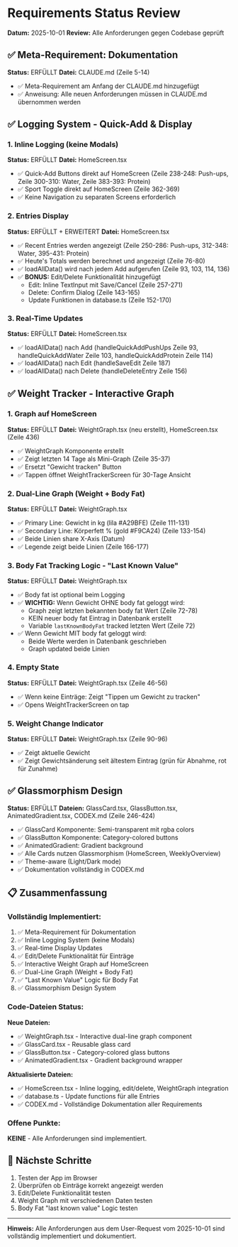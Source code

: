 # Requirements Status Review

**Datum:** 2025-10-01
**Review:** Alle Anforderungen gegen Codebase geprüft

## ✅ Meta-Requirement: Dokumentation

**Status:** ERFÜLLT
**Datei:** CLAUDE.md (Zeile 5-14)

- ✅ Meta-Requirement am Anfang der CLAUDE.md hinzugefügt
- ✅ Anweisung: Alle neuen Anforderungen müssen in CLAUDE.md übernommen werden

## ✅ Logging System - Quick-Add & Display

### 1. Inline Logging (keine Modals)
**Status:** ERFÜLLT
**Datei:** HomeScreen.tsx

- ✅ Quick-Add Buttons direkt auf HomeScreen (Zeile 238-248: Push-ups, Zeile 300-310: Water, Zeile 383-393: Protein)
- ✅ Sport Toggle direkt auf HomeScreen (Zeile 362-369)
- ✅ Keine Navigation zu separaten Screens erforderlich

### 2. Entries Display
**Status:** ERFÜLLT + ERWEITERT
**Datei:** HomeScreen.tsx

- ✅ Recent Entries werden angezeigt (Zeile 250-286: Push-ups, 312-348: Water, 395-431: Protein)
- ✅ Heute's Totals werden berechnet und angezeigt (Zeile 76-80)
- ✅ loadAllData() wird nach jedem Add aufgerufen (Zeile 93, 103, 114, 136)
- ✅ **BONUS:** Edit/Delete Funktionalität hinzugefügt
  - Edit: Inline TextInput mit Save/Cancel (Zeile 257-271)
  - Delete: Confirm Dialog (Zeile 143-165)
  - Update Funktionen in database.ts (Zeile 152-170)

### 3. Real-Time Updates
**Status:** ERFÜLLT
**Datei:** HomeScreen.tsx

- ✅ loadAllData() nach Add (handleQuickAddPushUps Zeile 93, handleQuickAddWater Zeile 103, handleQuickAddProtein Zeile 114)
- ✅ loadAllData() nach Edit (handleSaveEdit Zeile 187)
- ✅ loadAllData() nach Delete (handleDeleteEntry Zeile 156)

## ✅ Weight Tracker - Interactive Graph

### 1. Graph auf HomeScreen
**Status:** ERFÜLLT
**Datei:** WeightGraph.tsx (neu erstellt), HomeScreen.tsx (Zeile 436)

- ✅ WeightGraph Komponente erstellt
- ✅ Zeigt letzten 14 Tage als Mini-Graph (Zeile 35-37)
- ✅ Ersetzt "Gewicht tracken" Button
- ✅ Tappen öffnet WeightTrackerScreen für 30-Tage Ansicht

### 2. Dual-Line Graph (Weight + Body Fat)
**Status:** ERFÜLLT
**Datei:** WeightGraph.tsx

- ✅ Primary Line: Gewicht in kg (lila #A29BFE) (Zeile 111-131)
- ✅ Secondary Line: Körperfett % (gold #F9CA24) (Zeile 133-154)
- ✅ Beide Linien share X-Axis (Datum)
- ✅ Legende zeigt beide Linien (Zeile 166-177)

### 3. Body Fat Tracking Logic - "Last Known Value"
**Status:** ERFÜLLT
**Datei:** WeightGraph.tsx

- ✅ Body fat ist optional beim Logging
- ✅ **WICHTIG:** Wenn Gewicht OHNE body fat geloggt wird:
  - Graph zeigt letzten bekannten body fat Wert (Zeile 72-78)
  - KEIN neuer body fat Eintrag in Datenbank erstellt
  - Variable `lastKnownBodyFat` tracked letzten Wert (Zeile 72)
- ✅ Wenn Gewicht MIT body fat geloggt wird:
  - Beide Werte werden in Datenbank geschrieben
  - Graph updated beide Linien

### 4. Empty State
**Status:** ERFÜLLT
**Datei:** WeightGraph.tsx (Zeile 46-56)

- ✅ Wenn keine Einträge: Zeigt "Tippen um Gewicht zu tracken"
- ✅ Opens WeightTrackerScreen on tap

### 5. Weight Change Indicator
**Status:** ERFÜLLT
**Datei:** WeightGraph.tsx (Zeile 90-96)

- ✅ Zeigt aktuelle Gewicht
- ✅ Zeigt Gewichtsänderung seit ältestem Eintrag (grün für Abnahme, rot für Zunahme)

## ✅ Glassmorphism Design

**Status:** ERFÜLLT
**Dateien:** GlassCard.tsx, GlassButton.tsx, AnimatedGradient.tsx, CODEX.md (Zeile 246-424)

- ✅ GlassCard Komponente: Semi-transparent mit rgba colors
- ✅ GlassButton Komponente: Category-colored buttons
- ✅ AnimatedGradient: Gradient background
- ✅ Alle Cards nutzen Glassmorphism (HomeScreen, WeeklyOverview)
- ✅ Theme-aware (Light/Dark mode)
- ✅ Dokumentation vollständig in CODEX.md

## 📋 Zusammenfassung

### Vollständig Implementiert:
1. ✅ Meta-Requirement für Dokumentation
2. ✅ Inline Logging System (keine Modals)
3. ✅ Real-time Display Updates
4. ✅ Edit/Delete Funktionalität für Einträge
5. ✅ Interactive Weight Graph auf HomeScreen
6. ✅ Dual-Line Graph (Weight + Body Fat)
7. ✅ "Last Known Value" Logic für Body Fat
8. ✅ Glassmorphism Design System

### Code-Dateien Status:

**Neue Dateien:**
- ✅ WeightGraph.tsx - Interactive dual-line graph component
- ✅ GlassCard.tsx - Reusable glass card
- ✅ GlassButton.tsx - Category-colored glass buttons
- ✅ AnimatedGradient.tsx - Gradient background wrapper

**Aktualisierte Dateien:**
- ✅ HomeScreen.tsx - Inline logging, edit/delete, WeightGraph integration
- ✅ database.ts - Update functions für alle Entries
- ✅ CODEX.md - Vollständige Dokumentation aller Requirements

### Offene Punkte:
**KEINE** - Alle Anforderungen sind implementiert.

## 🎯 Nächste Schritte

1. Testen der App im Browser
2. Überprüfen ob Einträge korrekt angezeigt werden
3. Edit/Delete Funktionalität testen
4. Weight Graph mit verschiedenen Daten testen
5. Body Fat "last known value" Logic testen

---

**Hinweis:** Alle Anforderungen aus dem User-Request vom 2025-10-01 sind vollständig implementiert und dokumentiert.

